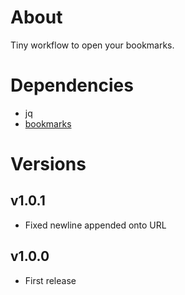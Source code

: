 # About

Tiny workflow to open your bookmarks.

# Dependencies

- jq
- [bookmarks](https://github.com/cadnza/bookmarks)

# Versions

## v1.0.1

- Fixed newline appended onto URL

## v1.0.0

- First release
